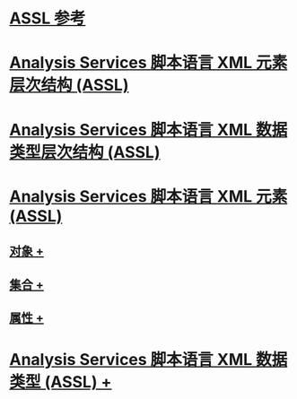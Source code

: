 # [ASSL 参考](analysis-services-scripting-language-assl-for-xmla.md)
# [Analysis Services 脚本语言 XML 元素层次结构 (ASSL)](analysis-services-scripting-language-xml-element-hierarchy-assl.md)
# [Analysis Services 脚本语言 XML 数据类型层次结构 (ASSL)](analysis-services-scripting-language-xml-data-type-hierarchy-assl.md)
# [Analysis Services 脚本语言 XML 元素 (ASSL)](analysis-services-scripting-language-xml-elements-assl.md)
## [对象 +](objects/objects-assl.md)
## [集合 +](collections/collections-assl.md)
## [属性 +](properties/properties-assl.md)
# [Analysis Services 脚本语言 XML 数据类型 (ASSL) +](data-type/analysis-services-scripting-language-xml-data-types-assl.md)
